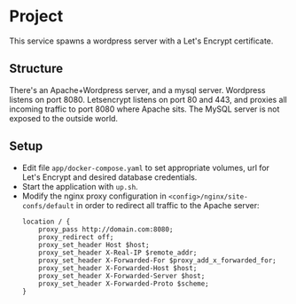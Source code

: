 # Project

This service spawns a wordpress server with a Let's Encrypt certificate.

## Structure

There's an Apache+Wordpress server, and a mysql server. Wordpress listens on port 8080. Letsencrypt listens on port 80 and 443, and proxies all incoming traffic to port 8080 where Apache sits. The MySQL server is not exposed to the outside world.

## Setup

- Edit file `app/docker-compose.yaml` to set appropriate volumes, url for Let's Encrypt and desired database credentials.
- Start the application with `up.sh`.
- Modify the nginx proxy configuration in `<config>/nginx/site-confs/default` in order to redirect all traffic to the Apache server:
  ```
  location / {
      proxy_pass http://domain.com:8080;
      proxy_redirect off;
      proxy_set_header Host $host;
      proxy_set_header X-Real-IP $remote_addr;
      proxy_set_header X-Forwarded-For $proxy_add_x_forwarded_for;
      proxy_set_header X-Forwarded-Host $host;
      proxy_set_header X-Forwarded-Server $host;
      proxy_set_header X-Forwarded-Proto $scheme;
  }
  ```
